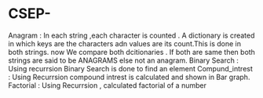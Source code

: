 # CSEP-
Anagram :
  In each string ,each character is counted . A dictionary is created in which keys are the characters adn values are its count.This is done in both strings. 
  now We compare both dcitionaries . If both are same then both strings are said to be ANAGRAMS else not an anagram.
Binary Search :
  Using recurrsion Binary Search is done to find an element
Compund_intrest :
  Using Recurrsion compound intrest is calculated and shown in Bar graph.
Factorial :
  Using Recurrsion , calculated factorial of a number

  
